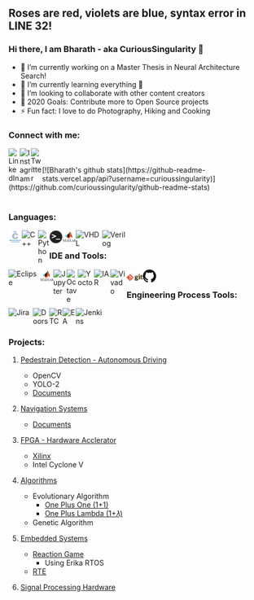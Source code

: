 ## Roses are red, violets are blue, syntax error in LINE 32!
### Hi there, I am Bharath - aka CuriousSingularity 👋

- 🔭 I’m currently working on a Master Thesis in Neural Architecture Search!
- 🌱 I’m currently learning everything 🤣
- 👯 I’m looking to collaborate with other content creators
- 🥅 2020 Goals: Contribute more to Open Source projects
- ⚡ Fun fact: I love to do Photography, Hiking and Cooking

### Connect with me:

[<img align="left" alt="LinkedIn" width="22px" src="https://cdn.jsdelivr.net/npm/simple-icons@v3/icons/linkedin.svg" />][linkedin]
[<img align="left" alt="Instagram" width="22px" src="https://cdn.jsdelivr.net/npm/simple-icons@v3/icons/instagram.svg" />][instagram]
[<img align="left" alt="Twitter" width="22px" src="https://cdn.jsdelivr.net/npm/simple-icons@v3/icons/twitter.svg" />][twitter]
<!-- Yet to add Links - the website, Youtube, ...
[<img align="left" alt="codeSTACKr.com" width="22px" src="https://raw.githubusercontent.com/iconic/open-iconic/master/svg/globe.svg" />][website]
[<img align="left" alt="YouTube" width="22px" src="https://cdn.jsdelivr.net/npm/simple-icons@v3/icons/youtube.svg" />][youtube]
-->

<br />
<br />
[![Bharath's github stats](https://github-readme-stats.vercel.app/api?username=curioussingularity)](https://github.com/curioussingularity/github-readme-stats)
<br />
<br />

### Languages:

<img align="left" alt="C" width="26px" src="https://raw.githubusercontent.com/github/explore/80688e429a7d4ef2fca1e82350fe8e3517d3494d/topics/c/c.png" />
<img align="left" alt="C++" width="32px" src="https://raw.githubusercontent.com/github/explore/80688e429a7d4ef2fca1e82350fe8e3517d3494d/topics/cpp/cpp.png.png" />
<img align="left" alt="Python" width="22px" src="https://avatars0.githubusercontent.com/u/1525981?s=200&v=4" />
<img align="left" alt="Terminal" width="26px" src="https://raw.githubusercontent.com/github/explore/80688e429a7d4ef2fca1e82350fe8e3517d3494d/topics/terminal/terminal.png" />
<img align="left" alt="Matlab" width="26px" src="https://raw.githubusercontent.com/github/explore/80688e429a7d4ef2fca1e82350fe8e3517d3494d/topics/matlab/matlab.png" />
<img align="left" alt="VHDL" width="52px" src="https://user-images.githubusercontent.com/13907836/40860170-456f191c-6599-11e8-9de3-d3df05b6322f.jpg" />
<img align="left" alt="Verilog" width="52px" src="https://s3.amazonaws.com/s3-blogs.mentor.com/verificationhorizons/files/2018/02/systemverilog-logo.jpg" />

<br />

### IDE and Tools:
<img align="left" alt="Eclipse" width="62px" src="https://www.eclipse.org/artwork/images/v2/logo-800x188.png" />
<img align="left" alt="Matlab" width="26px" src="https://raw.githubusercontent.com/github/explore/80688e429a7d4ef2fca1e82350fe8e3517d3494d/topics/matlab/matlab.png" />
<img align="left" alt="Jupyter" width="26px" src="https://upload.wikimedia.org/wikipedia/commons/thumb/3/38/Jupyter_logo.svg/1200px-Jupyter_logo.svg.png" />
<img align="left" alt="Octave" width="22px" src="https://www.gnu.org/software/octave/img/octave-logo.png" />
<img align="left" alt="Yocto" width="32px" src="https://xebialabs.com/wp-content/uploads/2018/10/yoctoproject-logo-1.jpg" />
<img align="left" alt="IAR" width="32px" src="https://mb.cision.com/Public/386/2689824/b09ecf6feaa48db5_800x800ar.jpg" />
<img align="left" alt="Vivado" width="32px" src="https://i.pinimg.com/474x/15/7c/29/157c29f55d40b70d8cb5f4e88437f803.jpg" />
<img align="left" alt="Git" width="32px" src="https://raw.githubusercontent.com/github/explore/80688e429a7d4ef2fca1e82350fe8e3517d3494d/topics/git/git.png" />
<img align="left" alt="GitHub" width="26px" src="https://raw.githubusercontent.com/github/explore/78df643247d429f6cc873026c0622819ad797942/topics/github/github.png" />

<br />

### Engineering Process Tools:
<img align="left" alt="Jira" width="48px" src="https://logos-download.com/wp-content/uploads/2016/09/Jira_logo.png" />
<img align="left" alt="Doors" width="32px" src="https://www.automation-consultants.com/wp-content/uploads/IBM-Doors-300-1.png" />
<img align="left" alt="RTC" width="26px" src="https://www.automation-consultants.com/wp-content/uploads/IBM_Rational_Team_Concert-e1564148888416.png" />
<img align="left" alt="EA" width="26px" src="https://www.iag.biz/wp-content/uploads/2016/08/Sparx-Enterprise-Architect-Logo.png" />
<img align="left" alt="Jenkins" width="52px" src="https://www.zend.com/sites/zend/files/image/2019-09/logo-jenkins.jpg" />

<br />
<br />

### Projects:

  1. [Pedestrain Detection - Autonomous Driving](https://github.com/CuriousSingularity/Pedestrain-Detection-AutonomousDriving)
      * OpenCV
      * YOLO-2
      * [Documents](https://github.com/CuriousSingularity/Pedestrain-Detection-AutonomousDriving/blob/master/Docs/Project.pdf)

  2. [Navigation Systems](https://github.com/CuriousSingularity/Navigation-System)
      * [Documents](https://github.com/CuriousSingularity/Navigation-System/tree/master/NavigationSystem/Documents)
      
  3. [FPGA - Hardware Acclerator](https://github.com/CuriousSingularity/FPGA-HW-Accelerator)
      * [Xilinx](https://github.com/CuriousSingularity/FPGA-HW-Accelerator/tree/master/Xilinx_Zynq)
      * Intel Cyclone V

  4. [Algorithms](https://github.com/CuriousSingularity/algorithms)
      * Evolutionary Algorithm
        * [One Plus One (1+1)](https://github.com/CuriousSingularity/algorithms/blob/master/one_plus_1_and_1_plus_lambda_ea.ipynb)
        * [One Plus Lambda (1+𝜆)](https://github.com/CuriousSingularity/algorithms/blob/master/one_plus_1_and_1_plus_lambda_ea.ipynb)
      * Genetic Algorithm

  5. [Embedded Systems](https://github.com/CuriousSingularity/embedded-sytems)
      * [Reaction Game](https://github.com/CuriousSingularity/embedded-sytems/tree/master/Cypress/PSoC/reaction_game_os)
        * Using Erika RTOS
      * [RTE](https://github.com/CuriousSingularity/embedded-sytems/tree/master/Cypress/PSoC/rte)
  
  6. [Signal Processing Hardware](https://github.com/CuriousSingularity/SignalProcessingHardware)
  
<!--
**CuriousSingularity/CuriousSingularity** is a ✨ _special_ ✨ repository because its `README.md` (this file) appears on your GitHub profile.

Here are some ideas to get you started:

- 🔭 I’m currently working on ...
- 🌱 I’m currently learning ...
- 👯 I’m looking to collaborate on ...
- 🤔 I’m looking for help with ...
- 💬 Ask me about ...
- 📫 How to reach me: ...
- 😄 Pronouns: ...
- ⚡ Fun fact: ...
-->


[twitter]: https://twitter.com/i_am_bharathr
[instagram]: https://www.instagram.com/i_am_bharath/
[linkedin]: https://www.linkedin.com/in/iambharathr/
<!--
[website]: https://codeSTACKr.com
[youtube]: https://youtube.com/codeSTACKr
-->
